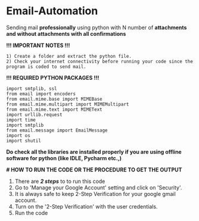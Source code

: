 # Email-Automation
Sending mail **professionally** using python with N number of **attachments and without attachments with all confirmations**

**!!!  IMPORTANT NOTES  !!!**

    1) Create a folder and extract the python file.
    2) Check your internet connectivity before running your code since the program is coded to send mail.

**!!!  REQUIRED PYTHON PACKAGES   !!!**

    import smtplib, ssl
    from email import encoders
    from email.mime.base import MIMEBase
    from email.mime.multipart import MIMEMultipart
    from email.mime.text import MIMEText
    import urllib.request
    import time
    import smtplib
    from email.message import EmailMessage
    import os
    import shutil
    

**Do check all the libraries are installed properly if you are using offline software for python (like IDLE, Pycharm etc.,)**

**# HOW TO RUN THE CODE OR THE PROCEDURE TO GET THE OUTPUT**
   1) There are **_2 steps_** to to run this code 
   2) Go to 'Manage your Google Account' setting and click on 'Security'.
   3) It is always safe to keep 2-Step Verification for your google gmail account.
   4) Turn on the '2-Step Verification' with the user credentials.
   5) Run the code 
